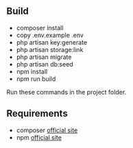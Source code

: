## Build


- composer install
- copy .env.example .env
- php artisan key:generate
- php artisan storage:link
- php artisan migrate
- php artisan db:seed
- npm install
- npm run build

Run these commands in the project folder.

## Requirements

- composer [official site](https://getcomposer.org/)
- npm [official site](https://nodejs.org/en)


